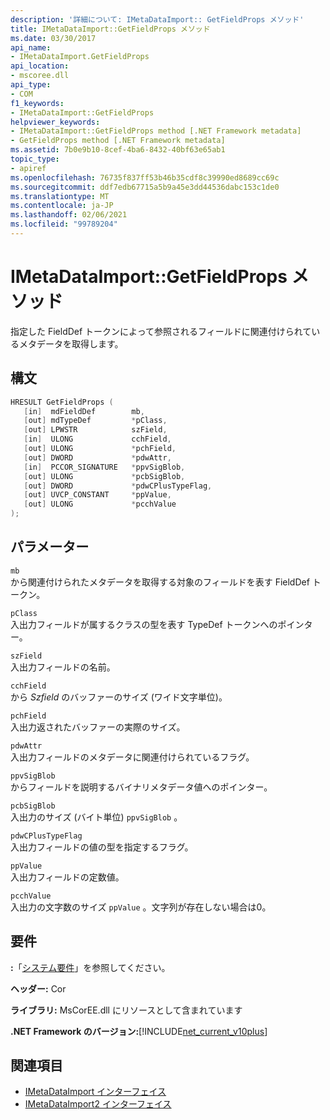 ```yaml
---
description: '詳細について: IMetaDataImport:: GetFieldProps メソッド'
title: IMetaDataImport::GetFieldProps メソッド
ms.date: 03/30/2017
api_name:
- IMetaDataImport.GetFieldProps
api_location:
- mscoree.dll
api_type:
- COM
f1_keywords:
- IMetaDataImport::GetFieldProps
helpviewer_keywords:
- IMetaDataImport::GetFieldProps method [.NET Framework metadata]
- GetFieldProps method [.NET Framework metadata]
ms.assetid: 7b0e9b10-8cef-4ba6-8432-40bf63e65ab1
topic_type:
- apiref
ms.openlocfilehash: 76735f837ff53b46b35cdf8c39990ed8689cc69c
ms.sourcegitcommit: ddf7edb67715a5b9a45e3dd44536dabc153c1de0
ms.translationtype: MT
ms.contentlocale: ja-JP
ms.lasthandoff: 02/06/2021
ms.locfileid: "99789204"
---
```

# <a name="imetadataimportgetfieldprops-method"></a>IMetaDataImport::GetFieldProps メソッド

指定した FieldDef トークンによって参照されるフィールドに関連付けられているメタデータを取得します。  
  
## <a name="syntax"></a>構文  
  
```cpp  
HRESULT GetFieldProps (  
   [in]  mdFieldDef        mb,
   [out] mdTypeDef         *pClass,  
   [out] LPWSTR            szField,  
   [in]  ULONG             cchField,
   [out] ULONG             *pchField,  
   [out] DWORD             *pdwAttr,  
   [in]  PCCOR_SIGNATURE   *ppvSigBlob,
   [out] ULONG             *pcbSigBlob,
   [out] DWORD             *pdwCPlusTypeFlag,
   [out] UVCP_CONSTANT     *ppValue,  
   [out] ULONG             *pcchValue  
);  
```  
  
## <a name="parameters"></a>パラメーター  

 `mb`  
 から関連付けられたメタデータを取得する対象のフィールドを表す FieldDef トークン。  
  
 `pClass`  
 入出力フィールドが属するクラスの型を表す TypeDef トークンへのポインター。  
  
 `szField`  
 入出力フィールドの名前。  
  
 `cchField`  
 から *Szfield* のバッファーのサイズ (ワイド文字単位)。  
  
 `pchField`  
 入出力返されたバッファーの実際のサイズ。  
  
 `pdwAttr`  
 入出力フィールドのメタデータに関連付けられているフラグ。  
  
 `ppvSigBlob`  
 からフィールドを説明するバイナリメタデータ値へのポインター。  
  
 `pcbSigBlob`  
 入出力のサイズ (バイト単位) `ppvSigBlob` 。  
  
 `pdwCPlusTypeFlag`  
 入出力フィールドの値の型を指定するフラグ。  
  
 `ppValue`  
 入出力フィールドの定数値。  
  
 `pcchValue`  
 入出力の文字数のサイズ `ppValue` 。文字列が存在しない場合は0。  
  
## <a name="requirements"></a>要件  

 **:**「[システム要件](../../get-started/system-requirements.md)」を参照してください。  
  
 **ヘッダー:** Cor  
  
 **ライブラリ:** MsCorEE.dll にリソースとして含まれています  
  
 **.NET Framework のバージョン:**[!INCLUDE[net_current_v10plus](../../../../includes/net-current-v10plus-md.md)]  
  
## <a name="see-also"></a>関連項目

- [IMetaDataImport インターフェイス](imetadataimport-interface.md)
- [IMetaDataImport2 インターフェイス](imetadataimport2-interface.md)
